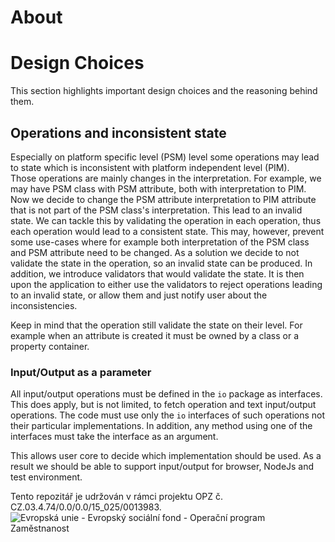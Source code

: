 # About

# Design Choices
This section highlights important design choices and the reasoning behind them. 

## Operations and inconsistent state
Especially on platform specific level (PSM) level some operations may lead to state which is inconsistent with platform independent level (PIM).  
Those operations are mainly changes in the interpretation. 
For example, we may have PSM class with PSM attribute, both with interpretation to PIM.
Now we decide to change the PSM attribute interpretation to PIM attribute that is not part of the PSM class's interpretation. 
This lead to an invalid state. 
We can tackle this by validating the operation in each operation, thus each operation would lead to a consistent state. 
This may, however, prevent some use-cases where for example both interpretation of the PSM class and PSM attribute need to be changed.
As a solution we decide to not validate the state in the operation, so an invalid state can be produced. 
In addition, we introduce validators that would validate the state. 
It is then upon the application to either use the validators to reject operations leading to an invalid state, or allow them and just notify user about the inconsistencies.

Keep in mind that the operation still validate the state on their level.
For example when an attribute is created it must be owned by a class or a property container.

### Input/Output as a parameter
All input/output operations must be defined in the ```io``` package as interfaces.
This does apply, but is not limited, to fetch operation and text input/output operations.
The code must use only the ```io``` interfaces of such operations not their particular implementations.
In addition, any method using one of the interfaces must take the interface as an argument.

This allows user core to decide which implementation should be used.
As a result we should be able to support input/output for browser, NodeJs and test environment.

Tento repozitář je udržován v rámci projektu OPZ č. CZ.03.4.74/0.0/0.0/15_025/0013983.
![Evropská unie - Evropský sociální fond - Operační program Zaměstnanost](https://data.gov.cz/images/ozp_logo_cz.jpg)
